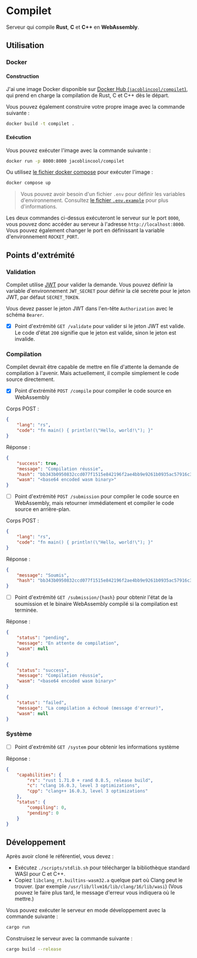 # Compilet

Serveur qui compile **Rust**, **C** et **C++** en **WebAssembly**.

## Utilisation

### Docker

#### Construction

J'ai une image Docker disponible sur [Docker Hub (`jacoblincool/compilet`)](https://hub.docker.com/r/jacoblincool/compilet), qui prend en charge la compilation de Rust, C et C++ dès le départ.

Vous pouvez également construire votre propre image avec la commande suivante :

```bash
docker build -t compilet .
```

#### Exécution

Vous pouvez exécuter l'image avec la commande suivante :

```bash
docker run -p 8000:8000 jacoblincool/compilet
```

Ou utilisez [le fichier docker compose](./docker-compose.yml) pour exécuter l'image :

```bash
docker compose up
```

> Vous pouvez avoir besoin d'un fichier `.env` pour définir les variables d'environnement. Consultez [le fichier `.env.example`](./.env.example) pour plus d'informations.

Les deux commandes ci-dessus exécuteront le serveur sur le port `8000`, vous pouvez donc accéder au serveur à l'adresse `http://localhost:8000`. Vous pouvez également changer le port en définissant la variable d'environnement `ROCKET_PORT`.

## Points d'extrémité

### Validation

Compilet utilise [JWT](https://jwt.io/) pour valider la demande. Vous pouvez définir la variable d'environnement `JWT_SECRET` pour définir la clé secrète pour le jeton JWT, par défaut `SECRET_TOKEN`.

Vous devez passer le jeton JWT dans l'en-tête `Authorization` avec le schéma `Bearer`.

- [x] Point d'extrémité `GET /validate` pour valider si le jeton JWT est valide. Le code d'état `200` signifie que le jeton est valide, sinon le jeton est invalide.

### Compilation

Compilet devrait être capable de mettre en file d'attente la demande de compilation à l'avenir. Mais actuellement, il compile simplement le code source directement.

- [x] Point d'extrémité `POST /compile` pour compiler le code source en WebAssembly

Corps POST :

```json
{
    "lang": "rs",
    "code": "fn main() { println!(\"Hello, world!\"); }"
}
```

Réponse :

```json
{
    "success": true,
    "message": "Compilation réussie",
    "hash": "bb343b0950832ccd077f1515e842196f2ae4bb9e9261b0935ac57916c3cf305d",
    "wasm": "<base64 encoded wasm binary>"
}
```

- [ ] Point d'extrémité `POST /submission` pour compiler le code source en WebAssembly, mais retourner immédiatement et compiler le code source en arrière-plan.

Corps POST :

```json
{
    "lang": "rs",
    "code": "fn main() { println!(\"Hello, world!\"); }"
}
```

Réponse :

```json
{
    "message": "Soumis",
    "hash": "bb343b0950832ccd077f1515e842196f2ae4bb9e9261b0935ac57916c3cf305d"
}
```

- [ ] Point d'extrémité `GET /submission/{hash}` pour obtenir l'état de la soumission et le binaire WebAssembly compilé si la compilation est terminée.

Réponse :

```json
{
    "status": "pending",
    "message": "En attente de compilation",
    "wasm": null
}
```

```json
{
    "status": "success",
    "message": "Compilation réussie",
    "wasm": "<base64 encoded wasm binary>"
}
```

```json
{
    "status": "failed",
    "message": "La compilation a échoué (message d'erreur)",
    "wasm": null
}
```

### Système

- [ ] Point d'extrémité `GET /system` pour obtenir les informations système

Réponse :

```json
{
    "capabilities": {
        "rs": "rust 1.71.0 + rand 0.8.5, release build",
        "c": "clang 16.0.3, level 3 optimizations",
        "cpp": "clang++ 16.0.3, level 3 optimizations"
    },
    "status": {
        "compiling": 0,
        "pending": 0
    }
}
```

## Développement

Après avoir cloné le référentiel, vous devez :

- Exécutez `./scripts/stdlib.sh` pour télécharger la bibliothèque standard WASI pour C et C++.
- Copiez `libclang_rt.builtins-wasm32.a` quelque part où Clang peut le trouver. (par exemple `/usr/lib/llvm16/lib/clang/16/lib/wasi`) (Vous pouvez le faire plus tard, le message d'erreur vous indiquera où le mettre.)

Vous pouvez exécuter le serveur en mode développement avec la commande suivante :

```bash
cargo run
```

Construisez le serveur avec la commande suivante :

```bash
cargo build --release
```
